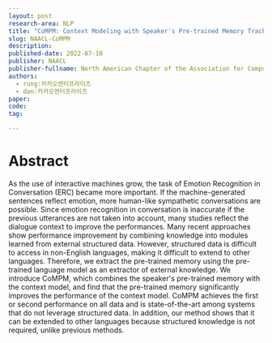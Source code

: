 ```yaml
---
layout: post
research-area: NLP
title: "CoMPM: Context Modeling with Speaker's Pre-trained Memory Tracking for Emotion Recognition in Conversation"
slug: NAACL-CoMPM
description:
published-date: 2022-07-10
publisher: NAACL
publisher-fullname: North American Chapter of the Association for Computational Linguistics (NAACL)
authors:
  - rung:카카오엔터프라이즈
  - dan:카카오엔터프라이즈
paper: 
code: 
tag:

---
```


# Abstract

As the use of interactive machines grow, the task of Emotion Recognition in Conversation (ERC) became more important. If the machine-generated sentences reflect emotion, more human-like sympathetic conversations are possible. Since emotion recognition in conversation is inaccurate if the previous utterances are not taken into account, many studies reflect the dialogue context to improve the performances. Many recent approaches show performance improvement by combining knowledge into modules learned from external structured data. However, structured data is difficult to access in non-English languages, making it difficult to extend to other languages. Therefore, we extract the pre-trained memory using the pre-trained language model as an extractor of external knowledge. We introduce CoMPM, which combines the speaker's pre-trained memory with the context model, and find that the pre-trained memory significantly improves the performance of the context model. CoMPM achieves the first or second performance on all data and is state-of-the-art among systems that do not leverage structured data. In addition, our method shows that it can be extended to other languages because structured knowledge is not required, unlike previous methods.
